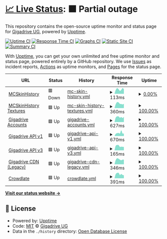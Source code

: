 # [📈 Live Status](https://status.gigadrive.network): <!--live status--> **🟧 Partial outage**

This repository contains the open-source uptime monitor and status page for [Gigadrive UG](https://gigadrivegroup.com), powered by [Upptime](https://github.com/upptime/upptime).

[![Uptime CI](https://github.com/Gigadrive/status.gigadrive.network/workflows/Uptime%20CI/badge.svg)](https://github.com/Gigadrive/status.gigadrive.network/actions?query=workflow%3A%22Uptime+CI%22)
[![Response Time CI](https://github.com/Gigadrive/status.gigadrive.network/workflows/Response%20Time%20CI/badge.svg)](https://github.com/Gigadrive/status.gigadrive.network/actions?query=workflow%3A%22Response+Time+CI%22)
[![Graphs CI](https://github.com/Gigadrive/status.gigadrive.network/workflows/Graphs%20CI/badge.svg)](https://github.com/Gigadrive/status.gigadrive.network/actions?query=workflow%3A%22Graphs+CI%22)
[![Static Site CI](https://github.com/Gigadrive/status.gigadrive.network/workflows/Static%20Site%20CI/badge.svg)](https://github.com/Gigadrive/status.gigadrive.network/actions?query=workflow%3A%22Static+Site+CI%22)
[![Summary CI](https://github.com/Gigadrive/status.gigadrive.network/workflows/Summary%20CI/badge.svg)](https://github.com/Gigadrive/status.gigadrive.network/actions?query=workflow%3A%22Summary+CI%22)

With [Upptime](https://upptime.js.org), you can get your own unlimited and free uptime monitor and status page, powered entirely by a GitHub repository. We use [Issues](https://github.com/Gigadrive/status.gigadrive.network/issues) as incident reports, [Actions](https://github.com/Gigadrive/status.gigadrive.network/actions) as uptime monitors, and [Pages](https://status.gigadrive.network) for the status page.

<!--start: status pages-->
<!-- This summary is generated by Upptime (https://github.com/upptime/upptime) -->
<!-- Do not edit this manually, your changes will be overwritten -->
<!-- prettier-ignore -->
| URL | Status | History | Response Time | Uptime |
| --- | ------ | ------- | ------------- | ------ |
| <img alt="" src="https://icons.duckduckgo.com/ip3/mcskinhistory.com.ico" height="13"> [MCSkinHistory](https://mcskinhistory.com) | 🟥 Down | [mc-skin-history.yml](https://github.com/Gigadrive/status.gigadrive.network/commits/HEAD/history/mc-skin-history.yml) | <details><summary><img alt="Response time graph" src="./graphs/mc-skin-history/response-time-week.png" height="20"> 113ms</summary><br><a href="https://status.gigadrive.network/history/mc-skin-history"><img alt="Response time 11577" src="https://img.shields.io/endpoint?url=https%3A%2F%2Fraw.githubusercontent.com%2FGigadrive%2Fstatus.gigadrive.network%2FHEAD%2Fapi%2Fmc-skin-history%2Fresponse-time.json"></a><br><a href="https://status.gigadrive.network/history/mc-skin-history"><img alt="24-hour response time 117" src="https://img.shields.io/endpoint?url=https%3A%2F%2Fraw.githubusercontent.com%2FGigadrive%2Fstatus.gigadrive.network%2FHEAD%2Fapi%2Fmc-skin-history%2Fresponse-time-day.json"></a><br><a href="https://status.gigadrive.network/history/mc-skin-history"><img alt="7-day response time 113" src="https://img.shields.io/endpoint?url=https%3A%2F%2Fraw.githubusercontent.com%2FGigadrive%2Fstatus.gigadrive.network%2FHEAD%2Fapi%2Fmc-skin-history%2Fresponse-time-week.json"></a><br><a href="https://status.gigadrive.network/history/mc-skin-history"><img alt="30-day response time 116" src="https://img.shields.io/endpoint?url=https%3A%2F%2Fraw.githubusercontent.com%2FGigadrive%2Fstatus.gigadrive.network%2FHEAD%2Fapi%2Fmc-skin-history%2Fresponse-time-month.json"></a><br><a href="https://status.gigadrive.network/history/mc-skin-history"><img alt="1-year response time 11326" src="https://img.shields.io/endpoint?url=https%3A%2F%2Fraw.githubusercontent.com%2FGigadrive%2Fstatus.gigadrive.network%2FHEAD%2Fapi%2Fmc-skin-history%2Fresponse-time-year.json"></a></details> | <details><summary><a href="https://status.gigadrive.network/history/mc-skin-history">0.00%</a></summary><a href="https://status.gigadrive.network/history/mc-skin-history"><img alt="All-time uptime 62.85%" src="https://img.shields.io/endpoint?url=https%3A%2F%2Fraw.githubusercontent.com%2FGigadrive%2Fstatus.gigadrive.network%2FHEAD%2Fapi%2Fmc-skin-history%2Fuptime.json"></a><br><a href="https://status.gigadrive.network/history/mc-skin-history"><img alt="24-hour uptime 0.00%" src="https://img.shields.io/endpoint?url=https%3A%2F%2Fraw.githubusercontent.com%2FGigadrive%2Fstatus.gigadrive.network%2FHEAD%2Fapi%2Fmc-skin-history%2Fuptime-day.json"></a><br><a href="https://status.gigadrive.network/history/mc-skin-history"><img alt="7-day uptime 0.00%" src="https://img.shields.io/endpoint?url=https%3A%2F%2Fraw.githubusercontent.com%2FGigadrive%2Fstatus.gigadrive.network%2FHEAD%2Fapi%2Fmc-skin-history%2Fuptime-week.json"></a><br><a href="https://status.gigadrive.network/history/mc-skin-history"><img alt="30-day uptime 1.38%" src="https://img.shields.io/endpoint?url=https%3A%2F%2Fraw.githubusercontent.com%2FGigadrive%2Fstatus.gigadrive.network%2FHEAD%2Fapi%2Fmc-skin-history%2Fuptime-month.json"></a><br><a href="https://status.gigadrive.network/history/mc-skin-history"><img alt="1-year uptime 29.11%" src="https://img.shields.io/endpoint?url=https%3A%2F%2Fraw.githubusercontent.com%2FGigadrive%2Fstatus.gigadrive.network%2FHEAD%2Fapi%2Fmc-skin-history%2Fuptime-year.json"></a></details>
| <img alt="" src="https://icons.duckduckgo.com/ip3/tx.mcskinhistory.net.ico" height="13"> [MCSkinHistory Textures](https://tx.mcskinhistory.net) | 🟩 Up | [mc-skin-history-textures.yml](https://github.com/Gigadrive/status.gigadrive.network/commits/HEAD/history/mc-skin-history-textures.yml) | <details><summary><img alt="Response time graph" src="./graphs/mc-skin-history-textures/response-time-week.png" height="20"> 360ms</summary><br><a href="https://status.gigadrive.network/history/mc-skin-history-textures"><img alt="Response time 385" src="https://img.shields.io/endpoint?url=https%3A%2F%2Fraw.githubusercontent.com%2FGigadrive%2Fstatus.gigadrive.network%2FHEAD%2Fapi%2Fmc-skin-history-textures%2Fresponse-time.json"></a><br><a href="https://status.gigadrive.network/history/mc-skin-history-textures"><img alt="24-hour response time 332" src="https://img.shields.io/endpoint?url=https%3A%2F%2Fraw.githubusercontent.com%2FGigadrive%2Fstatus.gigadrive.network%2FHEAD%2Fapi%2Fmc-skin-history-textures%2Fresponse-time-day.json"></a><br><a href="https://status.gigadrive.network/history/mc-skin-history-textures"><img alt="7-day response time 360" src="https://img.shields.io/endpoint?url=https%3A%2F%2Fraw.githubusercontent.com%2FGigadrive%2Fstatus.gigadrive.network%2FHEAD%2Fapi%2Fmc-skin-history-textures%2Fresponse-time-week.json"></a><br><a href="https://status.gigadrive.network/history/mc-skin-history-textures"><img alt="30-day response time 673" src="https://img.shields.io/endpoint?url=https%3A%2F%2Fraw.githubusercontent.com%2FGigadrive%2Fstatus.gigadrive.network%2FHEAD%2Fapi%2Fmc-skin-history-textures%2Fresponse-time-month.json"></a><br><a href="https://status.gigadrive.network/history/mc-skin-history-textures"><img alt="1-year response time 392" src="https://img.shields.io/endpoint?url=https%3A%2F%2Fraw.githubusercontent.com%2FGigadrive%2Fstatus.gigadrive.network%2FHEAD%2Fapi%2Fmc-skin-history-textures%2Fresponse-time-year.json"></a></details> | <details><summary><a href="https://status.gigadrive.network/history/mc-skin-history-textures">100.00%</a></summary><a href="https://status.gigadrive.network/history/mc-skin-history-textures"><img alt="All-time uptime 100.00%" src="https://img.shields.io/endpoint?url=https%3A%2F%2Fraw.githubusercontent.com%2FGigadrive%2Fstatus.gigadrive.network%2FHEAD%2Fapi%2Fmc-skin-history-textures%2Fuptime.json"></a><br><a href="https://status.gigadrive.network/history/mc-skin-history-textures"><img alt="24-hour uptime 100.00%" src="https://img.shields.io/endpoint?url=https%3A%2F%2Fraw.githubusercontent.com%2FGigadrive%2Fstatus.gigadrive.network%2FHEAD%2Fapi%2Fmc-skin-history-textures%2Fuptime-day.json"></a><br><a href="https://status.gigadrive.network/history/mc-skin-history-textures"><img alt="7-day uptime 100.00%" src="https://img.shields.io/endpoint?url=https%3A%2F%2Fraw.githubusercontent.com%2FGigadrive%2Fstatus.gigadrive.network%2FHEAD%2Fapi%2Fmc-skin-history-textures%2Fuptime-week.json"></a><br><a href="https://status.gigadrive.network/history/mc-skin-history-textures"><img alt="30-day uptime 100.00%" src="https://img.shields.io/endpoint?url=https%3A%2F%2Fraw.githubusercontent.com%2FGigadrive%2Fstatus.gigadrive.network%2FHEAD%2Fapi%2Fmc-skin-history-textures%2Fuptime-month.json"></a><br><a href="https://status.gigadrive.network/history/mc-skin-history-textures"><img alt="1-year uptime 100.00%" src="https://img.shields.io/endpoint?url=https%3A%2F%2Fraw.githubusercontent.com%2FGigadrive%2Fstatus.gigadrive.network%2FHEAD%2Fapi%2Fmc-skin-history-textures%2Fuptime-year.json"></a></details>
| <img alt="" src="https://icons.duckduckgo.com/ip3/old.gigadrivegroup.com.ico" height="13"> [Gigadrive Accounts](https://old.gigadrivegroup.com) | 🟩 Up | [gigadrive-accounts.yml](https://github.com/Gigadrive/status.gigadrive.network/commits/HEAD/history/gigadrive-accounts.yml) | <details><summary><img alt="Response time graph" src="./graphs/gigadrive-accounts/response-time-week.png" height="20"> 627ms</summary><br><a href="https://status.gigadrive.network/history/gigadrive-accounts"><img alt="Response time 712" src="https://img.shields.io/endpoint?url=https%3A%2F%2Fraw.githubusercontent.com%2FGigadrive%2Fstatus.gigadrive.network%2FHEAD%2Fapi%2Fgigadrive-accounts%2Fresponse-time.json"></a><br><a href="https://status.gigadrive.network/history/gigadrive-accounts"><img alt="24-hour response time 660" src="https://img.shields.io/endpoint?url=https%3A%2F%2Fraw.githubusercontent.com%2FGigadrive%2Fstatus.gigadrive.network%2FHEAD%2Fapi%2Fgigadrive-accounts%2Fresponse-time-day.json"></a><br><a href="https://status.gigadrive.network/history/gigadrive-accounts"><img alt="7-day response time 627" src="https://img.shields.io/endpoint?url=https%3A%2F%2Fraw.githubusercontent.com%2FGigadrive%2Fstatus.gigadrive.network%2FHEAD%2Fapi%2Fgigadrive-accounts%2Fresponse-time-week.json"></a><br><a href="https://status.gigadrive.network/history/gigadrive-accounts"><img alt="30-day response time 588" src="https://img.shields.io/endpoint?url=https%3A%2F%2Fraw.githubusercontent.com%2FGigadrive%2Fstatus.gigadrive.network%2FHEAD%2Fapi%2Fgigadrive-accounts%2Fresponse-time-month.json"></a><br><a href="https://status.gigadrive.network/history/gigadrive-accounts"><img alt="1-year response time 678" src="https://img.shields.io/endpoint?url=https%3A%2F%2Fraw.githubusercontent.com%2FGigadrive%2Fstatus.gigadrive.network%2FHEAD%2Fapi%2Fgigadrive-accounts%2Fresponse-time-year.json"></a></details> | <details><summary><a href="https://status.gigadrive.network/history/gigadrive-accounts">100.00%</a></summary><a href="https://status.gigadrive.network/history/gigadrive-accounts"><img alt="All-time uptime 99.99%" src="https://img.shields.io/endpoint?url=https%3A%2F%2Fraw.githubusercontent.com%2FGigadrive%2Fstatus.gigadrive.network%2FHEAD%2Fapi%2Fgigadrive-accounts%2Fuptime.json"></a><br><a href="https://status.gigadrive.network/history/gigadrive-accounts"><img alt="24-hour uptime 100.00%" src="https://img.shields.io/endpoint?url=https%3A%2F%2Fraw.githubusercontent.com%2FGigadrive%2Fstatus.gigadrive.network%2FHEAD%2Fapi%2Fgigadrive-accounts%2Fuptime-day.json"></a><br><a href="https://status.gigadrive.network/history/gigadrive-accounts"><img alt="7-day uptime 100.00%" src="https://img.shields.io/endpoint?url=https%3A%2F%2Fraw.githubusercontent.com%2FGigadrive%2Fstatus.gigadrive.network%2FHEAD%2Fapi%2Fgigadrive-accounts%2Fuptime-week.json"></a><br><a href="https://status.gigadrive.network/history/gigadrive-accounts"><img alt="30-day uptime 100.00%" src="https://img.shields.io/endpoint?url=https%3A%2F%2Fraw.githubusercontent.com%2FGigadrive%2Fstatus.gigadrive.network%2FHEAD%2Fapi%2Fgigadrive-accounts%2Fuptime-month.json"></a><br><a href="https://status.gigadrive.network/history/gigadrive-accounts"><img alt="1-year uptime 99.99%" src="https://img.shields.io/endpoint?url=https%3A%2F%2Fraw.githubusercontent.com%2FGigadrive%2Fstatus.gigadrive.network%2FHEAD%2Fapi%2Fgigadrive-accounts%2Fuptime-year.json"></a></details>
| <img alt="" src="https://icons.duckduckgo.com/ip3/api.gigadrivegroup.com.ico" height="13"> [Gigadrive API v1](https://api.gigadrivegroup.com) | 🟩 Up | [gigadrive-api-v1.yml](https://github.com/Gigadrive/status.gigadrive.network/commits/HEAD/history/gigadrive-api-v1.yml) | <details><summary><img alt="Response time graph" src="./graphs/gigadrive-api-v1/response-time-week.png" height="20"> 670ms</summary><br><a href="https://status.gigadrive.network/history/gigadrive-api-v1"><img alt="Response time 567" src="https://img.shields.io/endpoint?url=https%3A%2F%2Fraw.githubusercontent.com%2FGigadrive%2Fstatus.gigadrive.network%2FHEAD%2Fapi%2Fgigadrive-api-v1%2Fresponse-time.json"></a><br><a href="https://status.gigadrive.network/history/gigadrive-api-v1"><img alt="24-hour response time 550" src="https://img.shields.io/endpoint?url=https%3A%2F%2Fraw.githubusercontent.com%2FGigadrive%2Fstatus.gigadrive.network%2FHEAD%2Fapi%2Fgigadrive-api-v1%2Fresponse-time-day.json"></a><br><a href="https://status.gigadrive.network/history/gigadrive-api-v1"><img alt="7-day response time 670" src="https://img.shields.io/endpoint?url=https%3A%2F%2Fraw.githubusercontent.com%2FGigadrive%2Fstatus.gigadrive.network%2FHEAD%2Fapi%2Fgigadrive-api-v1%2Fresponse-time-week.json"></a><br><a href="https://status.gigadrive.network/history/gigadrive-api-v1"><img alt="30-day response time 566" src="https://img.shields.io/endpoint?url=https%3A%2F%2Fraw.githubusercontent.com%2FGigadrive%2Fstatus.gigadrive.network%2FHEAD%2Fapi%2Fgigadrive-api-v1%2Fresponse-time-month.json"></a><br><a href="https://status.gigadrive.network/history/gigadrive-api-v1"><img alt="1-year response time 565" src="https://img.shields.io/endpoint?url=https%3A%2F%2Fraw.githubusercontent.com%2FGigadrive%2Fstatus.gigadrive.network%2FHEAD%2Fapi%2Fgigadrive-api-v1%2Fresponse-time-year.json"></a></details> | <details><summary><a href="https://status.gigadrive.network/history/gigadrive-api-v1">100.00%</a></summary><a href="https://status.gigadrive.network/history/gigadrive-api-v1"><img alt="All-time uptime 99.99%" src="https://img.shields.io/endpoint?url=https%3A%2F%2Fraw.githubusercontent.com%2FGigadrive%2Fstatus.gigadrive.network%2FHEAD%2Fapi%2Fgigadrive-api-v1%2Fuptime.json"></a><br><a href="https://status.gigadrive.network/history/gigadrive-api-v1"><img alt="24-hour uptime 100.00%" src="https://img.shields.io/endpoint?url=https%3A%2F%2Fraw.githubusercontent.com%2FGigadrive%2Fstatus.gigadrive.network%2FHEAD%2Fapi%2Fgigadrive-api-v1%2Fuptime-day.json"></a><br><a href="https://status.gigadrive.network/history/gigadrive-api-v1"><img alt="7-day uptime 100.00%" src="https://img.shields.io/endpoint?url=https%3A%2F%2Fraw.githubusercontent.com%2FGigadrive%2Fstatus.gigadrive.network%2FHEAD%2Fapi%2Fgigadrive-api-v1%2Fuptime-week.json"></a><br><a href="https://status.gigadrive.network/history/gigadrive-api-v1"><img alt="30-day uptime 100.00%" src="https://img.shields.io/endpoint?url=https%3A%2F%2Fraw.githubusercontent.com%2FGigadrive%2Fstatus.gigadrive.network%2FHEAD%2Fapi%2Fgigadrive-api-v1%2Fuptime-month.json"></a><br><a href="https://status.gigadrive.network/history/gigadrive-api-v1"><img alt="1-year uptime 99.99%" src="https://img.shields.io/endpoint?url=https%3A%2F%2Fraw.githubusercontent.com%2FGigadrive%2Fstatus.gigadrive.network%2FHEAD%2Fapi%2Fgigadrive-api-v1%2Fuptime-year.json"></a></details>
| <img alt="" src="https://icons.duckduckgo.com/ip3/old.gigadrivegroup.com.ico" height="13"> [Gigadrive API v3](https://old.gigadrivegroup.com/api/v3/user) | 🟩 Up | [gigadrive-api-v3.yml](https://github.com/Gigadrive/status.gigadrive.network/commits/HEAD/history/gigadrive-api-v3.yml) | <details><summary><img alt="Response time graph" src="./graphs/gigadrive-api-v3/response-time-week.png" height="20"> 165ms</summary><br><a href="https://status.gigadrive.network/history/gigadrive-api-v3"><img alt="Response time 224" src="https://img.shields.io/endpoint?url=https%3A%2F%2Fraw.githubusercontent.com%2FGigadrive%2Fstatus.gigadrive.network%2FHEAD%2Fapi%2Fgigadrive-api-v3%2Fresponse-time.json"></a><br><a href="https://status.gigadrive.network/history/gigadrive-api-v3"><img alt="24-hour response time 134" src="https://img.shields.io/endpoint?url=https%3A%2F%2Fraw.githubusercontent.com%2FGigadrive%2Fstatus.gigadrive.network%2FHEAD%2Fapi%2Fgigadrive-api-v3%2Fresponse-time-day.json"></a><br><a href="https://status.gigadrive.network/history/gigadrive-api-v3"><img alt="7-day response time 165" src="https://img.shields.io/endpoint?url=https%3A%2F%2Fraw.githubusercontent.com%2FGigadrive%2Fstatus.gigadrive.network%2FHEAD%2Fapi%2Fgigadrive-api-v3%2Fresponse-time-week.json"></a><br><a href="https://status.gigadrive.network/history/gigadrive-api-v3"><img alt="30-day response time 171" src="https://img.shields.io/endpoint?url=https%3A%2F%2Fraw.githubusercontent.com%2FGigadrive%2Fstatus.gigadrive.network%2FHEAD%2Fapi%2Fgigadrive-api-v3%2Fresponse-time-month.json"></a><br><a href="https://status.gigadrive.network/history/gigadrive-api-v3"><img alt="1-year response time 173" src="https://img.shields.io/endpoint?url=https%3A%2F%2Fraw.githubusercontent.com%2FGigadrive%2Fstatus.gigadrive.network%2FHEAD%2Fapi%2Fgigadrive-api-v3%2Fresponse-time-year.json"></a></details> | <details><summary><a href="https://status.gigadrive.network/history/gigadrive-api-v3">100.00%</a></summary><a href="https://status.gigadrive.network/history/gigadrive-api-v3"><img alt="All-time uptime 99.99%" src="https://img.shields.io/endpoint?url=https%3A%2F%2Fraw.githubusercontent.com%2FGigadrive%2Fstatus.gigadrive.network%2FHEAD%2Fapi%2Fgigadrive-api-v3%2Fuptime.json"></a><br><a href="https://status.gigadrive.network/history/gigadrive-api-v3"><img alt="24-hour uptime 100.00%" src="https://img.shields.io/endpoint?url=https%3A%2F%2Fraw.githubusercontent.com%2FGigadrive%2Fstatus.gigadrive.network%2FHEAD%2Fapi%2Fgigadrive-api-v3%2Fuptime-day.json"></a><br><a href="https://status.gigadrive.network/history/gigadrive-api-v3"><img alt="7-day uptime 100.00%" src="https://img.shields.io/endpoint?url=https%3A%2F%2Fraw.githubusercontent.com%2FGigadrive%2Fstatus.gigadrive.network%2FHEAD%2Fapi%2Fgigadrive-api-v3%2Fuptime-week.json"></a><br><a href="https://status.gigadrive.network/history/gigadrive-api-v3"><img alt="30-day uptime 100.00%" src="https://img.shields.io/endpoint?url=https%3A%2F%2Fraw.githubusercontent.com%2FGigadrive%2Fstatus.gigadrive.network%2FHEAD%2Fapi%2Fgigadrive-api-v3%2Fuptime-month.json"></a><br><a href="https://status.gigadrive.network/history/gigadrive-api-v3"><img alt="1-year uptime 99.99%" src="https://img.shields.io/endpoint?url=https%3A%2F%2Fraw.githubusercontent.com%2FGigadrive%2Fstatus.gigadrive.network%2FHEAD%2Fapi%2Fgigadrive-api-v3%2Fuptime-year.json"></a></details>
| <img alt="" src="https://icons.duckduckgo.com/ip3/cdn.gigadrivegroup.com.ico" height="13"> [Gigadrive CDN (Legacy)](https://cdn.gigadrivegroup.com) | 🟩 Up | [gigadrive-cdn-legacy.yml](https://github.com/Gigadrive/status.gigadrive.network/commits/HEAD/history/gigadrive-cdn-legacy.yml) | <details><summary><img alt="Response time graph" src="./graphs/gigadrive-cdn-legacy/response-time-week.png" height="20"> 346ms</summary><br><a href="https://status.gigadrive.network/history/gigadrive-cdn-legacy"><img alt="Response time 383" src="https://img.shields.io/endpoint?url=https%3A%2F%2Fraw.githubusercontent.com%2FGigadrive%2Fstatus.gigadrive.network%2FHEAD%2Fapi%2Fgigadrive-cdn-legacy%2Fresponse-time.json"></a><br><a href="https://status.gigadrive.network/history/gigadrive-cdn-legacy"><img alt="24-hour response time 331" src="https://img.shields.io/endpoint?url=https%3A%2F%2Fraw.githubusercontent.com%2FGigadrive%2Fstatus.gigadrive.network%2FHEAD%2Fapi%2Fgigadrive-cdn-legacy%2Fresponse-time-day.json"></a><br><a href="https://status.gigadrive.network/history/gigadrive-cdn-legacy"><img alt="7-day response time 346" src="https://img.shields.io/endpoint?url=https%3A%2F%2Fraw.githubusercontent.com%2FGigadrive%2Fstatus.gigadrive.network%2FHEAD%2Fapi%2Fgigadrive-cdn-legacy%2Fresponse-time-week.json"></a><br><a href="https://status.gigadrive.network/history/gigadrive-cdn-legacy"><img alt="30-day response time 371" src="https://img.shields.io/endpoint?url=https%3A%2F%2Fraw.githubusercontent.com%2FGigadrive%2Fstatus.gigadrive.network%2FHEAD%2Fapi%2Fgigadrive-cdn-legacy%2Fresponse-time-month.json"></a><br><a href="https://status.gigadrive.network/history/gigadrive-cdn-legacy"><img alt="1-year response time 393" src="https://img.shields.io/endpoint?url=https%3A%2F%2Fraw.githubusercontent.com%2FGigadrive%2Fstatus.gigadrive.network%2FHEAD%2Fapi%2Fgigadrive-cdn-legacy%2Fresponse-time-year.json"></a></details> | <details><summary><a href="https://status.gigadrive.network/history/gigadrive-cdn-legacy">100.00%</a></summary><a href="https://status.gigadrive.network/history/gigadrive-cdn-legacy"><img alt="All-time uptime 99.99%" src="https://img.shields.io/endpoint?url=https%3A%2F%2Fraw.githubusercontent.com%2FGigadrive%2Fstatus.gigadrive.network%2FHEAD%2Fapi%2Fgigadrive-cdn-legacy%2Fuptime.json"></a><br><a href="https://status.gigadrive.network/history/gigadrive-cdn-legacy"><img alt="24-hour uptime 100.00%" src="https://img.shields.io/endpoint?url=https%3A%2F%2Fraw.githubusercontent.com%2FGigadrive%2Fstatus.gigadrive.network%2FHEAD%2Fapi%2Fgigadrive-cdn-legacy%2Fuptime-day.json"></a><br><a href="https://status.gigadrive.network/history/gigadrive-cdn-legacy"><img alt="7-day uptime 100.00%" src="https://img.shields.io/endpoint?url=https%3A%2F%2Fraw.githubusercontent.com%2FGigadrive%2Fstatus.gigadrive.network%2FHEAD%2Fapi%2Fgigadrive-cdn-legacy%2Fuptime-week.json"></a><br><a href="https://status.gigadrive.network/history/gigadrive-cdn-legacy"><img alt="30-day uptime 100.00%" src="https://img.shields.io/endpoint?url=https%3A%2F%2Fraw.githubusercontent.com%2FGigadrive%2Fstatus.gigadrive.network%2FHEAD%2Fapi%2Fgigadrive-cdn-legacy%2Fuptime-month.json"></a><br><a href="https://status.gigadrive.network/history/gigadrive-cdn-legacy"><img alt="1-year uptime 100.00%" src="https://img.shields.io/endpoint?url=https%3A%2F%2Fraw.githubusercontent.com%2FGigadrive%2Fstatus.gigadrive.network%2FHEAD%2Fapi%2Fgigadrive-cdn-legacy%2Fuptime-year.json"></a></details>
| <img alt="" src="https://icons.duckduckgo.com/ip3/crowdlate.net.ico" height="13"> [Crowdlate](https://crowdlate.net) | 🟩 Up | [crowdlate.yml](https://github.com/Gigadrive/status.gigadrive.network/commits/HEAD/history/crowdlate.yml) | <details><summary><img alt="Response time graph" src="./graphs/crowdlate/response-time-week.png" height="20"> 391ms</summary><br><a href="https://status.gigadrive.network/history/crowdlate"><img alt="Response time 457" src="https://img.shields.io/endpoint?url=https%3A%2F%2Fraw.githubusercontent.com%2FGigadrive%2Fstatus.gigadrive.network%2FHEAD%2Fapi%2Fcrowdlate%2Fresponse-time.json"></a><br><a href="https://status.gigadrive.network/history/crowdlate"><img alt="24-hour response time 284" src="https://img.shields.io/endpoint?url=https%3A%2F%2Fraw.githubusercontent.com%2FGigadrive%2Fstatus.gigadrive.network%2FHEAD%2Fapi%2Fcrowdlate%2Fresponse-time-day.json"></a><br><a href="https://status.gigadrive.network/history/crowdlate"><img alt="7-day response time 391" src="https://img.shields.io/endpoint?url=https%3A%2F%2Fraw.githubusercontent.com%2FGigadrive%2Fstatus.gigadrive.network%2FHEAD%2Fapi%2Fcrowdlate%2Fresponse-time-week.json"></a><br><a href="https://status.gigadrive.network/history/crowdlate"><img alt="30-day response time 395" src="https://img.shields.io/endpoint?url=https%3A%2F%2Fraw.githubusercontent.com%2FGigadrive%2Fstatus.gigadrive.network%2FHEAD%2Fapi%2Fcrowdlate%2Fresponse-time-month.json"></a><br><a href="https://status.gigadrive.network/history/crowdlate"><img alt="1-year response time 441" src="https://img.shields.io/endpoint?url=https%3A%2F%2Fraw.githubusercontent.com%2FGigadrive%2Fstatus.gigadrive.network%2FHEAD%2Fapi%2Fcrowdlate%2Fresponse-time-year.json"></a></details> | <details><summary><a href="https://status.gigadrive.network/history/crowdlate">100.00%</a></summary><a href="https://status.gigadrive.network/history/crowdlate"><img alt="All-time uptime 100.00%" src="https://img.shields.io/endpoint?url=https%3A%2F%2Fraw.githubusercontent.com%2FGigadrive%2Fstatus.gigadrive.network%2FHEAD%2Fapi%2Fcrowdlate%2Fuptime.json"></a><br><a href="https://status.gigadrive.network/history/crowdlate"><img alt="24-hour uptime 100.00%" src="https://img.shields.io/endpoint?url=https%3A%2F%2Fraw.githubusercontent.com%2FGigadrive%2Fstatus.gigadrive.network%2FHEAD%2Fapi%2Fcrowdlate%2Fuptime-day.json"></a><br><a href="https://status.gigadrive.network/history/crowdlate"><img alt="7-day uptime 100.00%" src="https://img.shields.io/endpoint?url=https%3A%2F%2Fraw.githubusercontent.com%2FGigadrive%2Fstatus.gigadrive.network%2FHEAD%2Fapi%2Fcrowdlate%2Fuptime-week.json"></a><br><a href="https://status.gigadrive.network/history/crowdlate"><img alt="30-day uptime 100.00%" src="https://img.shields.io/endpoint?url=https%3A%2F%2Fraw.githubusercontent.com%2FGigadrive%2Fstatus.gigadrive.network%2FHEAD%2Fapi%2Fcrowdlate%2Fuptime-month.json"></a><br><a href="https://status.gigadrive.network/history/crowdlate"><img alt="1-year uptime 100.00%" src="https://img.shields.io/endpoint?url=https%3A%2F%2Fraw.githubusercontent.com%2FGigadrive%2Fstatus.gigadrive.network%2FHEAD%2Fapi%2Fcrowdlate%2Fuptime-year.json"></a></details>

<!--end: status pages-->

[**Visit our status website →**](https://status.gigadrive.network)

## 📄 License

- Powered by: [Upptime](https://github.com/upptime/upptime)
- Code: [MIT](./LICENSE) © [Gigadrive UG](https://gigadrivegroup.com)
- Data in the `./history` directory: [Open Database License](https://opendatacommons.org/licenses/odbl/1-0/)
